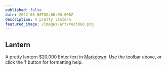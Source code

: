 ```yaml
---
published: false
date: 2022-08-08T00:00:00.000Z
description: A pretty lantern
featured_image: /images/art/rect960.png
---
```

## Lantern

A pretty lantern 
$20,000
Enter text in [Markdown](http://daringfireball.net/projects/markdown/). Use the toolbar above, or click the **?** button for formatting help.
